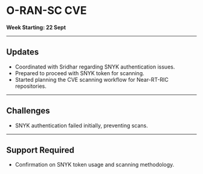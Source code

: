 # O-RAN-SC CVE  
**Week Starting: 22 Sept**

---

## Updates
- Coordinated with Sridhar regarding SNYK authentication issues.  
- Prepared to proceed with SNYK token for scanning.  
- Started planning the CVE scanning workflow for Near-RT-RIC repositories.  

---

## Challenges
- SNYK authentication failed initially, preventing scans.  

---

## Support Required
- Confirmation on SNYK token usage and scanning methodology.  

